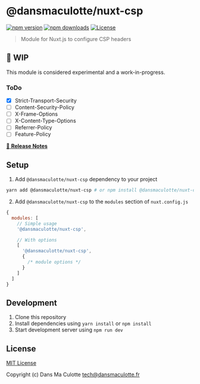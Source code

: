 # @dansmaculotte/nuxt-csp

[![npm version][npm-version-src]][npm-version-href]
[![npm downloads][npm-downloads-src]][npm-downloads-href]
[![License][license-src]][license-href]

> Module for Nuxt.js to configure CSP headers

## :construction: WIP

This module is considered experimental and a work-in-progress.

### ToDo

- [x] Strict-Transport-Security
- [ ] Content-Security-Policy
- [ ] X-Frame-Options
- [ ] X-Content-Type-Options
- [ ] Referrer-Policy
- [ ] Feature-Policy

[📖 **Release Notes**](./CHANGELOG.md)

## Setup

1. Add `@dansmaculotte/nuxt-csp` dependency to your project

```bash
yarn add @dansmaculotte/nuxt-csp # or npm install @dansmaculotte/nuxt-csp
```

2. Add `@dansmaculotte/nuxt-csp` to the `modules` section of `nuxt.config.js`

```js
{
  modules: [
    // Simple usage
    '@dansmaculotte/nuxt-csp',

    // With options
    [
      '@dansmaculotte/nuxt-csp',
      {
        /* module options */
      }
    ]
  ]
}
```

## Development

1. Clone this repository
2. Install dependencies using `yarn install` or `npm install`
3. Start development server using `npm run dev`

## License

[MIT License](./LICENSE.md)

Copyright (c) Dans Ma Culotte <tech@dansmaculotte.fr>

<!-- Badges -->

[npm-version-src]: https://img.shields.io/npm/v/@dansmaculotte/nuxt-csp/latest.svg?style=flat-square
[npm-version-href]: https://npmjs.com/package/@dansmaculotte/nuxt-csp
[npm-downloads-src]: https://img.shields.io/npm/dt/@dansmaculotte/nuxt-csp.svg?style=flat-square
[npm-downloads-href]: https://npmjs.com/package/@dansmaculotte/nuxt-csp
[license-src]: https://img.shields.io/npm/l/@dansmaculotte/nuxt-csp.svg?style=flat-square
[license-href]: https://npmjs.com/package/@dansmaculotte/nuxt-csp
